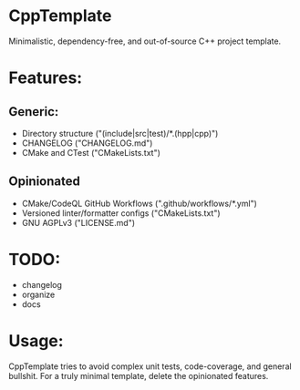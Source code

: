# CppTemplate
Minimalistic, dependency-free, and out-of-source C++ project template.

# Features:
## Generic:
- Directory structure ("(include|src|test)/*.(hpp|cpp)")
- CHANGELOG ("CHANGELOG.md")
- CMake and CTest ("CMakeLists.txt")

## Opinionated
- CMake/CodeQL GitHub Workflows (".github/workflows/*.yml")
- Versioned linter/formatter configs ("CMakeLists.txt")
- GNU AGPLv3 ("LICENSE.md")

# TODO:
- changelog
- organize
- docs

# Usage:
CppTemplate tries to avoid complex unit tests, code-coverage, and general bullshit. For a truly minimal template, delete the opinionated features.
